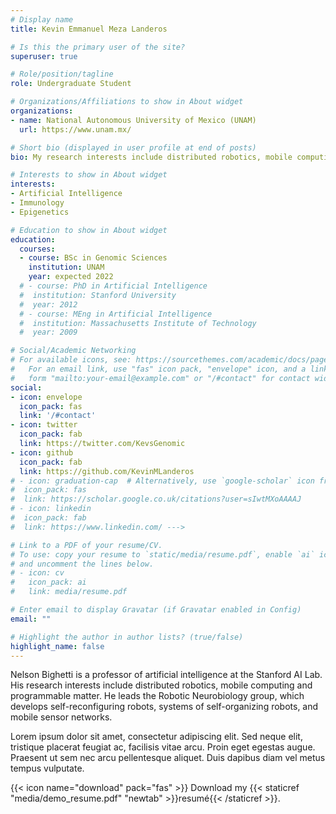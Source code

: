 ```yaml
---
# Display name
title: Kevin Emmanuel Meza Landeros

# Is this the primary user of the site?
superuser: true

# Role/position/tagline
role: Undergraduate Student

# Organizations/Affiliations to show in About widget
organizations:
- name: National Autonomous University of Mexico (UNAM)
  url: https://www.unam.mx/

# Short bio (displayed in user profile at end of posts)
bio: My research interests include distributed robotics, mobile computing and programmable matter.

# Interests to show in About widget
interests:
- Artificial Intelligence
- Immunology
- Epigenetics

# Education to show in About widget
education:
  courses: 
  - course: BSc in Genomic Sciences
    institution: UNAM
    year: expected 2022
  # - course: PhD in Artificial Intelligence
  #  institution: Stanford University
  #  year: 2012
  # - course: MEng in Artificial Intelligence
  #  institution: Massachusetts Institute of Technology
  #  year: 2009

# Social/Academic Networking
# For available icons, see: https://sourcethemes.com/academic/docs/page-builder/#icons
#   For an email link, use "fas" icon pack, "envelope" icon, and a link in the
#   form "mailto:your-email@example.com" or "/#contact" for contact widget.
social:
- icon: envelope
  icon_pack: fas
  link: '/#contact'
- icon: twitter
  icon_pack: fab
  link: https://twitter.com/KevsGenomic
- icon: github
  icon_pack: fab
  link: https://github.com/KevinMLanderos
# - icon: graduation-cap  # Alternatively, use `google-scholar` icon from `ai` icon pack
#  icon_pack: fas
#  link: https://scholar.google.co.uk/citations?user=sIwtMXoAAAAJ 
# - icon: linkedin
#  icon_pack: fab
#  link: https://www.linkedin.com/ --->

# Link to a PDF of your resume/CV.
# To use: copy your resume to `static/media/resume.pdf`, enable `ai` icons in `params.toml`, 
# and uncomment the lines below.
# - icon: cv
#   icon_pack: ai
#   link: media/resume.pdf

# Enter email to display Gravatar (if Gravatar enabled in Config)
email: ""

# Highlight the author in author lists? (true/false)
highlight_name: false
---
```


Nelson Bighetti is a professor of artificial intelligence at the Stanford AI Lab. His research interests include distributed robotics, mobile computing and programmable matter. He leads the Robotic Neurobiology group, which develops self-reconfiguring robots, systems of self-organizing robots, and mobile sensor networks.

Lorem ipsum dolor sit amet, consectetur adipiscing elit. Sed neque elit, tristique placerat feugiat ac, facilisis vitae arcu. Proin eget egestas augue. Praesent ut sem nec arcu pellentesque aliquet. Duis dapibus diam vel metus tempus vulputate.

{{< icon name="download" pack="fas" >}} Download my {{< staticref "media/demo_resume.pdf" "newtab" >}}resumé{{< /staticref >}}.
